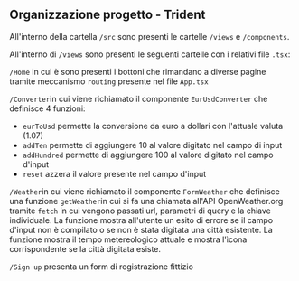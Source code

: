 ## Organizzazione progetto - Trident

All'interno della cartella `/src` sono presenti le cartelle `/views` e `/components`.

All'interno di `/views` sono presenti le seguenti cartelle con i relativi file `.tsx`:

`/Home` in cui è sono presenti i bottoni che rimandano a diverse pagine tramite meccanismo `routing` presente nel file `App.tsx`

`/Converter`in cui viene richiamato il componente `EurUsdConverter` che definisce 4 funzioni:
- `eurToUsd` permette la conversione da euro a dollari con l'attuale valuta (1.07)
- `addTen` permette di aggiungere 10 al valore digitato nel campo di input
- `addHundred` permette di aggiungere 100 al valore digitato nel campo d'input
- `reset` azzera il valore presente nel campo d'input

`/Weather`in cui viene richiamato il componente `FormWeather` che definisce una funzione
`getWeather`in cui si fa una chiamata all'API OpenWeather.org tramite `fetch` in cui vengono
passati url, parametri di query e la chiave individuale.
La funzione mostra all'utente un esito di errore se il campo d'input non è compilato o se non è stata digitata una città esistente.
La funzione mostra il tempo metereologico attuale e mostra l'ìcona corrispondente se la città
digitata esiste. 

`/Sign up` presenta un form di registrazione fittizio
